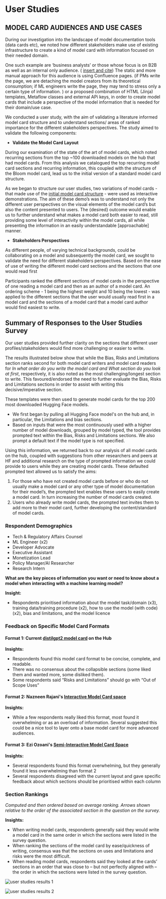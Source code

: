 # User Studies
## MODEL CARD AUDIENCES AND USE CASES


During our investigation into the landscape of model documentation tools (data cards etc), we noted how different stakeholders make use of existing infrastructure to create a kind of model card with information focused on their needed domain.

One such example are ‘business analysts’ or those whose focus is on B2B as well as an internal only audience. ( [insert and cite](https://towardsdatascience.com/dag-card-is-the-new-model-card-70754847a111)) The static and more manual approach for this audience is using Confluence pages. (if PMs write the page, we are detaching the model creators from its theoretical consumption; if ML engineers write the page, they may tend to stress only a certain type of information. ) or a proposed combination of HTML (Jinja) templates, Metaflow classes and external APi keys, in order to create model cards that include a perspective of the model information that is needed for their domain/use case. 

We conducted a user study, with the aim of validating a literature informed model card structure and to understand sections/ areas of ranked importance for the different stakeholders perspectives. The study aimed to validate the following components:

* **Validate the Model Card Layout** 

During our examination of the state of the art of model cards, which noted recurring sections from the top ~100 downloaded models on the hub that had model cards. From this analysis we catalogued the top recurring model card sections and recurring information, this coupled with the structure of the Bloom model card, lead us to the initial version of a standard model card structure. 

As we began to structure our user studies, two variations of model cards - that made use of the [initial model card structure](http://github.com/huggingface/hub-docs/docs/hub/model-card-annotated.md) - were used as interactive demonstrations. The aim of these demo’s was to understand not only the different user perspectives on the visual elements of the model card’s but also the content presented to users. The {desired} outcome would enable us to further understand  what makes a model card both easier to read, still providing some level of interactivity within the model cards, all while presenting the information in an easily understandable [approachable] manner.

* **Stakeholders Perspectives**

As different people, of varying technical backgrounds, could be collaborating on a model and subsequently the model card, we sought to validate the need for different stakeholders perspectives. Based on the ease of use of writing the different model card sections and the sections that one would read first

Participants ranked the different sections of model cards in the perspective of one reading a model card and then as an author of a model card. An ordering scheme -  1 being the highest weight and 10 being the lowest -  was applied to the different sections that the user would usually read first in a model card and the sections of a model card that a model card author would find easiest to write. 


## Summary of Responses to the User Studies Survey

Our user studies provided further clarity on the sections that different user profiles/stakeholders would find more challenging or easier to write. 

The results illustrated below show that while the Bias, Risks and Limitations section ranks second for both model card writers and model card readers for *In what order do you write the model card and What section do you look at first*, respectively, it is also noted as the most challenging/longest section to write. This favoured/endorsed the need to further evaluate the Bias, Risks and Limitations sections in order to assist with writing this decisive/imperative section.

These templates were then used to generate model cards for the top 200 most downloaded Hugging Face models. 

* We first began by pulling all Hugging Face model's on the hub and, in particular, the Limitations and bias sections.
* Based on inputs that were the most continuously used with a higher number of model downloads, grouped by model typed, the tool provides prompted text within the Bias, Risks and Limitations sections. We also prompt a default text if the model type is not specified.

Using this information, we returned back to our analysis of all model cards on the hub, coupled with suggestions from other researchers and peers at HF and additional research on the type of prompted information we could provide to users while they are creating model cards. These defaulted prompted text allowed us to satisfy the aims:

1) For those who have not created model cards before or who do not usually make a model card or any other type of model documentation for their model’s, the prompted text enables these users to easily create a model card. In turn increasing the number of model cards created.
2) Users who already write model cards, the prompted text invites them to add more to their model card, further developing the content/standard of model cards. 

### Respondent Demographics

* Tech & Regulatory Affairs Counsel
* ML Engineer (x2)
* Developer Advocate
* Executive Assistant
* Monetization Lead
* Policy Manager/AI Researcher
* Research Intern

**What are the key pieces of information you want or need to know about a model when interacting with a machine learning model?**

**Insight:**

* Respondents prioritised information about the model task/domain (x3), training data/training procedure (x2), how to use the model (with code) (x2), bias and limitations, and the model licence

### Feedback on Specific Model Card Formats

#### Format 1: Current [distilgpt2 model card](https://huggingface.co/distilgpt2) on the Hub

**Insights:**

* Respondents found this model card format to be concise, complete, and readable. 
* There was no consensus about the collapsible sections (some liked them and wanted more, some disliked them). 
* Some respondents said “Risks and Limitations” should go with “Out of Scope Uses”

#### Format 2: Nazneen Rajani's [Interactive Model Card space](https://huggingface.co/spaces/nazneen/interactive-model-cards)

**Insights:**

* While a few respondents really liked this format, most found it overwhelming or as an overload of information. Several suggested this could be a nice tool to layer onto a base model card for more advanced audiences.

#### Format 3: Ezi Ozoani's [Semi-Interactive Model Card Space](https://huggingface.co/spaces/Ezi/ModelCardsAnalysis)

**Insights:**

* Several respondents found this format overwhelming, but they generally found it less overwhelming than format 2 
* Several respondents disagreed with the current layout and gave specific feedback about which sections should be prioritised within each column


### Section Rankings
*Computed and then ordered based on average ranking. Arrows shown relative to the order of the associated section in the question on the survey.*

**Insights:** 
* When writing model cards, respondents generally said they would write a model card in the same order in which the sections were listed in the survey question.
* When ranking the sections of the model card by ease/quickness of writing, consensus was that the sections on uses and limitations and risks were the most difficult.
* When reading model cards, respondents said they looked at the cards’ sections in an order that was close to – but not perfectly aligned with – the order in which the sections were listed in the survey question.

![user studies results 1](https://github.com/huggingface/hub-docs/blob/meg-huggingface-patch-1/docs/assets/model-card-guidebook/usaer-studes-responses(1).png) 

![user studies results 2](https://github.com/huggingface/hub-docs/blob/meg-huggingface-patch-1/docs/assets/model-card-guidebook/user-studies-responses(2).png) 






